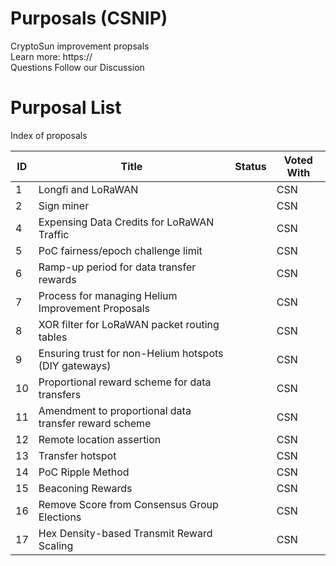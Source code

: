 # Purposals (CSNIP)
CryptoSun improvement propsals <br>
Learn more: <a>https://</a> <br>
Questions Follow our <a>Discussion</a> <br>

# Purposal List
Index of proposals
 <table id="proposalsTable">
        <thead>
            <tr>
                <th>ID</th>
                <th>Title</th>
                <th>Status</th>
                <th>Voted With</th>
            </tr>
        </thead>
        <tbody>
            <tr>
                <td>1</td>
                <td>Longfi and LoRaWAN</td>
                <td></td>
                <td>CSN</td>
            </tr>
            <tr>
                <td>2</td>
                <td>Sign miner</td>
                <td></td>
                <td>CSN</td>
            </tr>
            <tr>
                <td>4</td>
                <td>Expensing Data Credits for LoRaWAN Traffic</td>
                <td></td>
                <td>CSN</td>
            </tr>
            <tr>
                <td>5</td>
                <td>PoC fairness/epoch challenge limit</td>
                <td></td>
                <td>CSN</td>
            </tr>
            <tr>
                <td>6</td>
                <td>Ramp-up period for data transfer rewards</td>
                <td></td>
                <td>CSN</td>
            </tr>
            <tr>
                <td>7</td>
                <td>Process for managing Helium Improvement Proposals</td>
                <td></td>
                <td>CSN</td>
            </tr>
            <tr>
                <td>8</td>
                <td>XOR filter for LoRaWAN packet routing tables</td>
                <td></td>
                <td>CSN</td>
            </tr>
            <tr>
                <td>9</td>
                <td>Ensuring trust for non-Helium hotspots (DIY gateways)</td>
                <td></td>
                <td>CSN</td>
            </tr>
            <tr>
                <td>10</td>
                <td>Proportional reward scheme for data transfers</td>
                <td></td>
                <td>CSN</td>
            </tr>
            <tr>
                <td>11</td>
                <td>Amendment to proportional data transfer reward scheme</td>
                <td></td>
                <td>CSN</td>
            </tr>
            <tr>
                <td>12</td>
                <td>Remote location assertion</td>
                <td></td>
                <td>CSN</td>
            </tr>
            <tr>
                <td>13</td>
                <td>Transfer hotspot</td>
                <td></td>
                <td>CSN</td>
            </tr>
            <tr>
                <td>14</td>
                <td>PoC Ripple Method</td>
                <td></td>
                <td>CSN</td>
            </tr>
            <tr>
                <td>15</td>
                <td>Beaconing Rewards</td>
                <td></td>
                <td>CSN</td>
            </tr>
            <tr>
                <td>16</td>
                <td>Remove Score from Consensus Group Elections</td>
                <td></td>
                <td>CSN</td>
            </tr>
            <tr>
                <td>17</td>
                <td>Hex Density-based Transmit Reward Scaling</td>
                <td></td>
                <td>CSN</td>
            </tr>
 </table>
